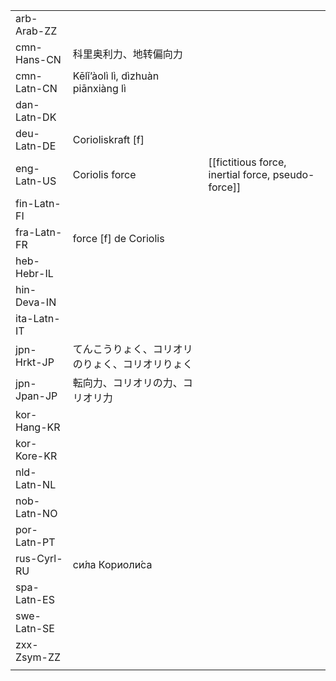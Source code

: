| | | |
|-|-|-|
| arb-Arab-ZZ |  |  |
| cmn-Hans-CN | 科里奥利力、地转偏向力 |  |
| cmn-Latn-CN | Kēlǐ’àolì lì, dìzhuàn piānxiàng lì |  |
| dan-Latn-DK |  |  |
| deu-Latn-DE | Corioliskraft [f] |  |
| eng-Latn-US | Coriolis force | [[fictitious force, inertial force, pseudo-force]] |
| fin-Latn-FI |  |  |
| fra-Latn-FR | force [f] de Coriolis |  |
| heb-Hebr-IL |  |  |
| hin-Deva-IN |  |  |
| ita-Latn-IT |  |  |
| jpn-Hrkt-JP | てんこうりょく、コリオリのりょく、コリオリりょく |  |
| jpn-Jpan-JP | 転向力、コリオリの力、コリオリ力 |  |
| kor-Hang-KR |  |  |
| kor-Kore-KR |  |  |
| nld-Latn-NL |  |  |
| nob-Latn-NO |  |  |
| por-Latn-PT |  |  |
| rus-Cyrl-RU | си́ла Кориоли́са |  |
| spa-Latn-ES |  |  |
| swe-Latn-SE |  |  |
| zxx-Zsym-ZZ |  |  |
|  |  |  |